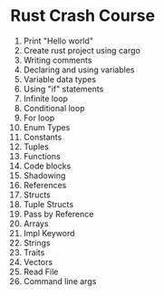 # Rust Crash Course
1. Print "Hello world"
2. Create rust project using cargo
3. Writing comments
4. Declaring and using variables
5. Variable data types
6. Using "if" statements
7. Infinite loop
8. Conditional loop
9. For loop
10. Enum Types
11. Constants
12. Tuples
13. Functions
14. Code blocks
15. Shadowing
16. References
17. Structs
18. Tuple Structs
19. Pass by Reference
20. Arrays
21. Impl Keyword
22. Strings
23. Traits
24. Vectors
25. Read File
26. Command line args